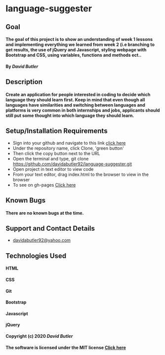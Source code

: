 # language-suggester

## Goal

#### The goal of this project is to show an understanding of week 1 lessons and implementing everything we learned from week 2 (i.e branching to get results, the use of jQuery and Javascript, styling webpage with Bootstrap and CSS, using variables, functions and methods ect..
#### By _**David Butler**_

## Description
#### Create an application for people interested in coding to decide which language they should learn first. Keep in mind that even though all languages have similarities and switching between languages and platforms is very common in both internships and jobs, applicants should still put some thought into which language they should learn.

## Setup/Installation Requirements
* Sign into your github and navigate to this link [click here](https://github.com/davidabutler92/language-suggester.git) 
* Under the repository name, click Clone, 'green button'
* Then click the copy button next to the URL
* Open the terminal and type, git clone https://github.com/davidabutler92/language-suggester.git
* Open project in text editor to view code
* From your text editor, drag index.html to the browser to view in the browser
* To see on gh-pages [Click here](https://davidabutler92.github.io/language-suggester/)  

## Known Bugs 
#### There are no known bugs at the time.

## Support and Contact Details
* davidabutler92@yahoo.com

## Technologies Used 
#### HTML
#### CSS
#### Git 
#### Bootstrap
#### Javascript
#### jQuery 

#### Copyright (c) 2020 **_David Butler_**
#### The software is licensed under the MIT license [Click here](LICENSE.md)
